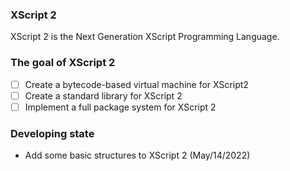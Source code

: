 ### XScript 2


XScript 2 is the Next Generation XScript Programming Language.

### The goal of XScript 2

- [ ] Create a bytecode-based virtual machine for XScript2
- [ ] Create a standard library for XScript 2
- [ ] Implement a full package system for XScript 2

### Developing state

- Add some basic structures to XScript 2 (May/14/2022)